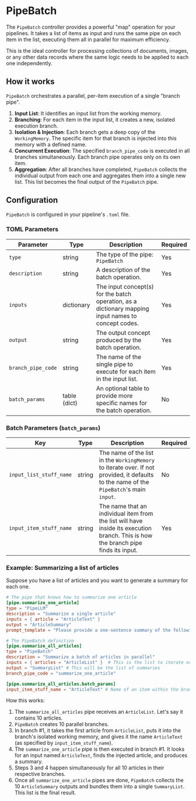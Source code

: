 # PipeBatch

The `PipeBatch` controller provides a powerful "map" operation for your pipelines. It takes a list of items as input and runs the same pipe on each item in the list, executing them all in parallel for maximum efficiency.

This is the ideal controller for processing collections of documents, images, or any other data records where the same logic needs to be applied to each one independently.

## How it works

`PipeBatch` orchestrates a parallel, per-item execution of a single "branch pipe".

1.  **Input List**: It identifies an input list from the working memory.
2.  **Branching**: For each item in the input list, it creates a new, isolated execution branch.
3.  **Isolation & Injection**: Each branch gets a deep copy of the `WorkingMemory`. The specific item for that branch is injected into this memory with a defined name.
4.  **Concurrent Execution**: The specified `branch_pipe_code` is executed in all branches simultaneously. Each branch pipe operates only on its own item.
5.  **Aggregation**: After all branches have completed, `PipeBatch` collects the individual output from each one and aggregates them into a single new list. This list becomes the final output of the `PipeBatch` pipe.

## Configuration

`PipeBatch` is configured in your pipeline's `.toml` file.

### TOML Parameters

| Parameter          | Type         | Description                                                                                                                                      | Required |
| ------------------ | ------------ | ------------------------------------------------------------------------------------------------------------------------------------------------ | -------- |
| `type`             | string       | The type of the pipe: `PipeBatch`                                                                          | Yes      |
| `description`      | string       | A description of the batch operation.                                                                           | Yes      |
| `inputs`           | dictionary   | The input concept(s) for the batch operation, as a dictionary mapping input names to concept codes.                                                     | Yes       |
| `output`           | string       | The output concept produced by the batch operation.                                                | Yes      |
| `branch_pipe_code` | string       | The name of the single pipe to execute for each item in the input list.                                                                          | Yes      |
| `batch_params`     | table (dict) | An optional table to provide more specific names for the batch operation.                                                                        | No       |

### Batch Parameters (`batch_params`)

| Key                     | Type   | Description                                                                                                                           | Required |
| ----------------------- | ------ | ------------------------------------------------------------------------------------------------------------------------------------- | -------- |
| `input_list_stuff_name` | string | The name of the list in the `WorkingMemory` to iterate over. If not provided, it defaults to the name of the `PipeBatch`'s main `input`. | No       |
| `input_item_stuff_name` | string | The name that an individual item from the list will have inside its execution branch. This is how the branch pipe finds its input.   | Yes      |

### Example: Summarizing a list of articles

Suppose you have a list of articles and you want to generate a summary for each one.

```toml
# The pipe that knows how to summarize one article
[pipe.summarize_one_article]
type = "PipeLLM"
description = "Summarize a single article"
inputs = { article = "ArticleText" }
output = "ArticleSummary"
prompt_template = "Please provide a one-sentence summary of the following article:\n\n@article_text"

# The PipeBatch definition
[pipe.summarize_all_articles]
type = "PipeBatch"
description = "Summarize a batch of articles in parallel"
inputs = { articles = "ArticleList" }  # This is the list to iterate over
output = "SummaryList" # This will be the list of summaries
branch_pipe_code = "summarize_one_article"

[pipe.summarize_all_articles.batch_params]
input_item_stuff_name = "ArticleText" # Name of an item within the branch
```

How this works:
1.  The `summarize_all_articles` pipe receives an `ArticleList`. Let's say it contains 10 articles.
2.  `PipeBatch` creates 10 parallel branches.
3.  In branch #1, it takes the first article from `ArticleList`, puts it into the branch's isolated working memory, and gives it the name `ArticleText` (as specified by `input_item_stuff_name`).
4.  The `summarize_one_article` pipe is then executed in branch #1. It looks for an input named `ArticleText`, finds the injected article, and produces a summary.
5.  Steps 3 and 4 happen simultaneously for all 10 articles in their respective branches.
6.  Once all `summarize_one_article` pipes are done, `PipeBatch` collects the 10 `ArticleSummary` outputs and bundles them into a single `SummaryList`. This list is the final result. 
